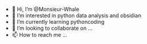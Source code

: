 - 👋 Hi, I’m @Monsieur-Whale
- 👀 I’m interested in python data analysis and obsidian
- 🌱 I’m currently learning pythoncoding
- 💞️ I’m looking to collaborate on ...
- 📫 How to reach me ...

<!---
Monsieur-Whale/Monsieur-Whale is a ✨ special ✨ repository because its `README.md` (this file) appears on your GitHub profile.
You can click the Preview link to take a look at your changes.
--->

